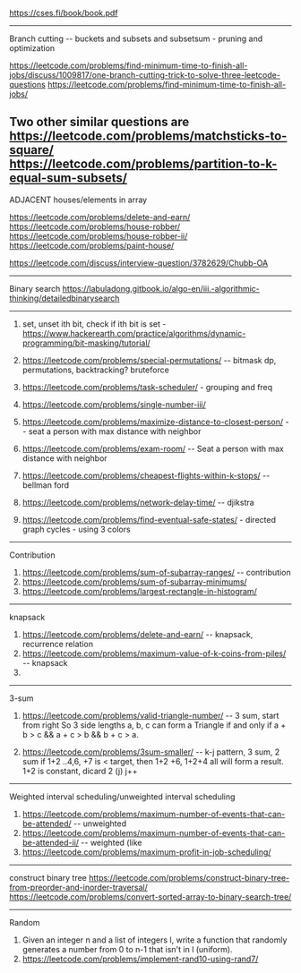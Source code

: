 
https://cses.fi/book/book.pdf

-----------
Branch cutting -- buckets and subsets and subsetsum - pruning and optimization

https://leetcode.com/problems/find-minimum-time-to-finish-all-jobs/discuss/1009817/one-branch-cutting-trick-to-solve-three-leetcode-questions
https://leetcode.com/problems/find-minimum-time-to-finish-all-jobs/

Two other similar questions are
https://leetcode.com/problems/matchsticks-to-square/
https://leetcode.com/problems/partition-to-k-equal-sum-subsets/
----
ADJACENT houses/elements in array

https://leetcode.com/problems/delete-and-earn/
https://leetcode.com/problems/house-robber/
https://leetcode.com/problems/house-robber-ii/
https://leetcode.com/problems/paint-house/

https://leetcode.com/discuss/interview-question/3782629/Chubb-OA

-----
Binary search
https://labuladong.gitbook.io/algo-en/iii.-algorithmic-thinking/detailedbinarysearch

-----
1. set, unset ith bit, check if ith bit is set -
   https://www.hackerearth.com/practice/algorithms/dynamic-programming/bit-masking/tutorial/

3. https://leetcode.com/problems/special-permutations/  -- bitmask dp, permutations, backtracking? bruteforce

4. https://leetcode.com/problems/task-scheduler/   - grouping and freq

5. https://leetcode.com/problems/single-number-iii/

8. https://leetcode.com/problems/maximize-distance-to-closest-person/  --  seat a person with max distance with neighbor

9. https://leetcode.com/problems/exam-room/  -- Seat a person with max distance with neighbor

12. https://leetcode.com/problems/cheapest-flights-within-k-stops/ -- bellman ford

13. https://leetcode.com/problems/network-delay-time/ -- djikstra

14. https://leetcode.com/problems/find-eventual-safe-states/   - directed graph cycles - using 3 colors

---
Contribution 

1. https://leetcode.com/problems/sum-of-subarray-ranges/   -- contribution
2. https://leetcode.com/problems/sum-of-subarray-minimums/
3. https://leetcode.com/problems/largest-rectangle-in-histogram/

-----
knapsack

1. https://leetcode.com/problems/delete-and-earn/  -- knapsack, recurrence relation
2. https://leetcode.com/problems/maximum-value-of-k-coins-from-piles/  -- knapsack
3. 

---
3-sum

1. https://leetcode.com/problems/valid-triangle-number/  -- 3 sum, start from right
So 3 side lengths a, b, c can form a Triangle if and only if a + b > c && a + c > b && b + c > a.

2. https://leetcode.com/problems/3sum-smaller/  --  k-j pattern, 3 sum, 2 sum
    if 1+2 ..4,6, +7 is < target, then 1+2 +6, 1+2+4 all will form a result. 1+2 is constant, dicard 2 (j) j++

----

Weighted interval scheduling/unweighted interval scheduling
1. https://leetcode.com/problems/maximum-number-of-events-that-can-be-attended/  -- unweighted
2. https://leetcode.com/problems/maximum-number-of-events-that-can-be-attended-ii/  -- weighted (like 
3. https://leetcode.com/problems/maximum-profit-in-job-scheduling/
---
construct binary tree
https://leetcode.com/problems/construct-binary-tree-from-preorder-and-inorder-traversal/
https://leetcode.com/problems/convert-sorted-array-to-binary-search-tree/

---

Random

1. Given an integer n and a list of integers l, write a function that randomly generates a number from 0 to n-1 that isn't in l (uniform).
2. https://leetcode.com/problems/implement-rand10-using-rand7/


